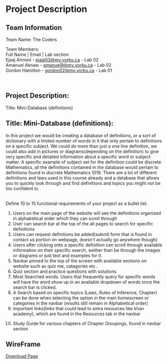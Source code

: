 # Project Description

## Team Information

Team Name: The Coders

Team Members: <br />
Full Name | Email | Lab section <br />
Ejaaj Ahmed - ejaaj03@my.yorku.ca - Lab 02 <br />
Amanuel Aknaw - amanuel9@my.yorku.ca - Lab 02 <br />
Gordon Hamilton - gordon02@my.yorku.ca - Lab 01

<br />

## Project Description:

Title: Mini-Database (definitions)
## Title: Mini-Database (definitions):
In this project we would be creating a database of definitions, or a sort of dictionary with a limited number of words in it that only pertain to definitions on a specific subject. We could do more than just a one line definition, we could also add in pictures or diagrams(depending on the definition) to give very specific and detailed information about a specific word or subject matter. A specific example of subject set for the definition could be discrete Mathematics, all the definitions contained in the database would pertain to definitions found in discrete Mathematics 1019. There are a lot of different definitions and laws used in this course already and a database that allows you to quickly look through and find definitions and topics you might not be too confident in.  
<br />

Define 10 to 15 functional requirements of your project as a bullet list:
1. Users on the main page of the website will see the definitions organized in alphabetical order which they can scroll through 
2. User can search bar at the top of the all pages to search for specific definitions
3. Users can request definitions be added(submit form that is found in contact us portion on webpage, doesn't actually go anywhere though)
4. Users after clicking onto a specific definition can scroll through available information on their specific search, wether than be through the images or diagrams or just text and examples for it.
5. Navbar pinned to the top of the screen with available sections on website such as quiz me, catagories etc..
6. Quiz section and practice questions with solutions 
6. Most Searched words. Users that frequently query for specific words will have the word show up in an available dropdown of words once the search bar is clicked.
7. A Search based on specific topics (Laws, Rules of Inference, Chapter) can be done when selecting the option in the main homescreen or categories in the navbar (results still remain in Alphabetical order)
8. Important links(links that could lead to extra resources like khan academy), which are found in the Resources tab in the navbar
<!-- 9. Important Date Reminder(Test, quiz and assignment dates) -->
10. Study Guide for various chapters of Chapter Groupings, found in navbar section


## WireFrame

<a href="./2_thecoders3.pdf">Download Page</a>